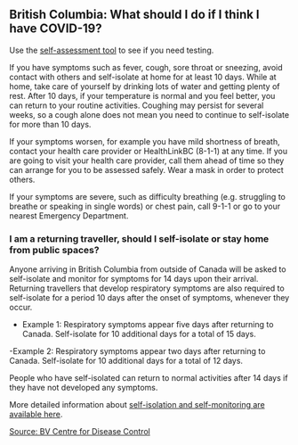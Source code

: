 ## British Columbia: What should I do if I think I have COVID-19?

Use the [self-assessment tool](https://bc.thrive.health/) to see if you need testing.

If you have symptoms such as fever, cough, sore throat or sneezing, avoid contact with others and self-isolate at home for at least 10 days. While at home, take care of yourself by drinking lots of water and getting plenty of rest. After 10 days, if your temperature is normal and you feel better, you can return to your routine activities. Coughing may persist for several weeks, so a cough alone does not mean you need to continue to self-isolate for more than 10 days.

If your symptoms worsen, for example you have mild shortness of breath, contact your health care provider or HealthLinkBC (8-1-1) at any time. If you are going to visit your health care provider, call them ahead of time so they can arrange for you to be assessed safely. Wear a mask in order to protect others.

If your symptoms are severe, such as difficulty breathing (e.g. struggling to breathe or speaking in single words) or chest pain, call 9-1-1 or go to your nearest Emergency Department.

### I am a returning traveller, should I self-isolate or stay home from public spaces?

Anyone arriving in British Columbia from outside of Canada will be asked to self-isolate and monitor for symptoms for 14 days upon their arrival. Returning travellers that develop respiratory symptoms are also required to self-isolate for a period 10 days after the onset of symptoms, whenever they occur.

- Example 1: Respiratory symptoms appear five days after returning to Canada. Self-isolate for 10 additional days for a total of 15 days.

-Example 2: Respiratory symptoms appear two days after returning to Canada. Self-isolate for 10 additional days for a total of 12 days.

People who have self-isolated can return to normal activities after 14 days if they have not developed any symptoms.

More detailed information about [self-isolation and self-monitoring are available here](http://www.bccdc.ca/health-info/diseases-conditions/covid-19/testing-isolation).

[Source: BV Centre for Disease Control](http://www.bccdc.ca/health-info/diseases-conditions/covid-19/common-questions)
